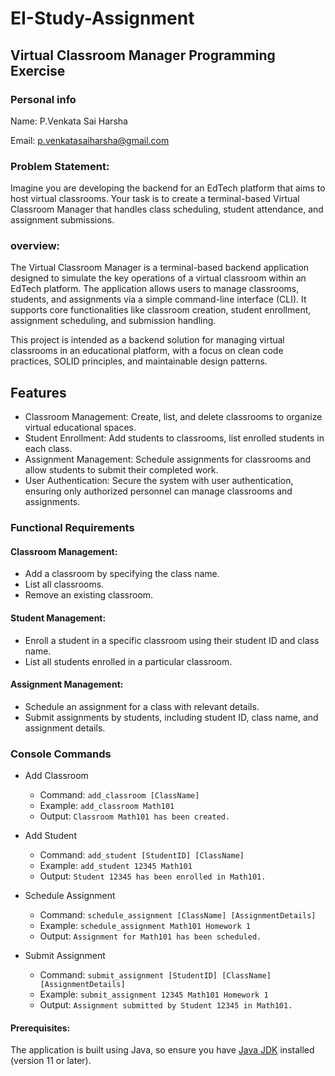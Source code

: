 # EI-Study-Assignment
## Virtual Classroom Manager Programming Exercise

### Personal info
Name: P.Venkata Sai Harsha

Email: p.venkatasaiharsha@gmail.com

### Problem Statement:
Imagine you are developing the backend for an EdTech platform that aims to host virtual classrooms. Your task is to create a terminal-based Virtual Classroom Manager that handles class scheduling, student attendance, and assignment submissions.

### overview:
The Virtual Classroom Manager is a terminal-based backend application designed to simulate the key operations of a virtual classroom within an EdTech platform. The application allows users to manage classrooms, students, and assignments via a simple command-line interface (CLI). It supports core functionalities like classroom creation, student enrollment, assignment scheduling, and submission handling.

This project is intended as a backend solution for managing virtual classrooms in an educational platform, with a focus on clean code practices, SOLID principles, and maintainable design patterns.

## Features
- Classroom Management: Create, list, and delete classrooms to organize virtual educational spaces.
- Student Enrollment: Add students to classrooms, list enrolled students in each class.
- Assignment Management: Schedule assignments for classrooms and allow students to submit their completed work.
- User Authentication: Secure the system with user authentication, ensuring only authorized personnel can manage classrooms and assignments.

### Functional Requirements
#### Classroom Management:
- Add a classroom by specifying the class name.
- List all classrooms.
- Remove an existing classroom.
#### Student Management:
- Enroll a student in a specific classroom using their student ID and class name.
- List all students enrolled in a particular classroom.
#### Assignment Management:
- Schedule an assignment for a class with relevant details.
- Submit assignments by students, including student ID, class name, and assignment details.

### Console Commands
- Add Classroom
  - Command: `add_classroom [ClassName]`
  - Example: `add_classroom Math101`
  - Output: `Classroom Math101 has been created.`

- Add Student
  - Command: `add_student [StudentID] [ClassName]`
  - Example: `add_student 12345 Math101`
  - Output: `Student 12345 has been enrolled in Math101.`

- Schedule Assignment
  - Command: `schedule_assignment [ClassName] [AssignmentDetails]`
  - Example: `schedule_assignment Math101 Homework 1`
  - Output: `Assignment for Math101 has been scheduled.`

- Submit Assignment
  - Command: `submit_assignment [StudentID] [ClassName] [AssignmentDetails]`
  - Example: `submit_assignment 12345 Math101 Homework 1`
  - Output: `Assignment submitted by Student 12345 in Math101.`

#### Prerequisites: 
The application is built using Java, so ensure you have [Java JDK](https://www.oracle.com/java/technologies/downloads/#java11) installed (version 11 or later).
